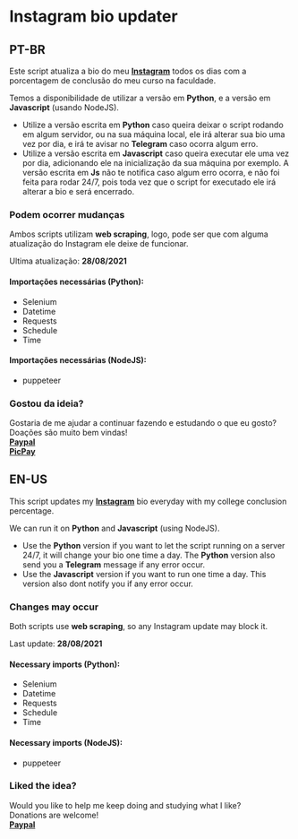 
# Instagram bio updater
## PT-BR

Este script atualiza a bio do meu **[Instagram](https://www.instagram.com/mts.e/)** todos os dias com a porcentagem de conclusão do meu curso na faculdade.<br>

Temos a disponibilidade de utilizar a versão em **Python**, e a versão em **Javascript** (usando NodeJS).<br>

- Utilize a versão escrita em **Python** caso queira deixar o script rodando em algum servidor, ou na sua máquina local, ele irá alterar sua bio uma vez por dia, e irá te avisar no **Telegram** caso ocorra algum erro.<br>
- Utilize a versão escrita em **Javascript** caso queira executar ele uma vez por dia, adicionando ele na inicialização da sua máquina por exemplo. A versão escrita em **Js** não te notifica caso algum erro ocorra, e não foi feita para rodar 24/7, pois toda vez que o script for executado ele irá alterar a bio e será encerrado.<br>

### Podem ocorrer mudanças
Ambos scripts utilizam **web scraping**, logo, pode ser que com alguma atualização do Instagram ele deixe de funcionar.<br>

Ultima atualização: **28/08/2021**<br>

#### Importações necessárias (Python):
- Selenium<br>
- Datetime<br>
- Requests<br>
- Schedule<br>
- Time<br>

#### Importações necessárias (NodeJS):
- puppeteer<br>

### Gostou da ideia?<br>
Gostaria de me ajudar a continuar fazendo e estudando o que eu gosto?<br>
Doações são muito bem vindas!<br>
**[Paypal](https://www.paypal.com/donate?business=9JLBAMGH5985E&currency_code=BRL)**<br>**[PicPay](https://app.picpay.com/user/mts.e)**

## EN-US
This script updates my **[Instagram](https://www.instagram.com/mts.e/)** bio everyday with my college conclusion percentage.<br>


We can run it on **Python** and **Javascript** (using NodeJS).<br>
- Use the **Python** version if you want to let the script running on a server 24/7, it will change your bio one time a day. The **Python** version also send you a **Telegram** message if any error occur.<br>
- Use the **Javascript** version if you want to run one time a day. This version also dont notify you if any error occur.<br>

### Changes may occur
Both scripts use **web scraping**, so any Instagram update may block it.<br>

Last update: **28/08/2021**<br>

#### Necessary imports (Python):
- Selenium<br>
- Datetime<br>
- Requests<br>
- Schedule<br>
- Time<br>

#### Necessary imports (NodeJS):
- puppeteer<br>

### Liked the idea?<br>
Would you like to help me keep doing and studying what I like?<br>
Donations are welcome!<br>
**[Paypal](https://www.paypal.com/donate?business=9JLBAMGH5985E&currency_code=USD)**
